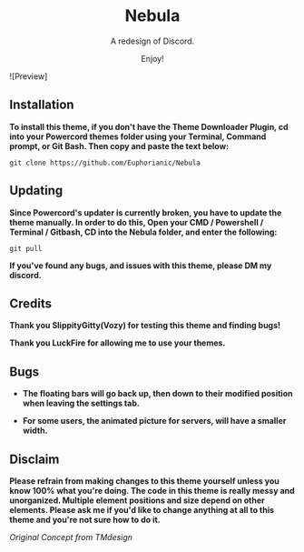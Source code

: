 <h1 align="center">Nebula</h1>
<p align="center">A redesign of Discord.</p>
<p align="center">Enjoy!</p>

![Preview]

## Installation

**To install this theme, if you don't have the Theme Downloader Plugin, cd into your Powercord themes folder using your Terminal, Command prompt, or Git Bash. Then copy and paste the text below:**

```
git clone https://github.com/Euphorianic/Nebula
```
## Updating

**Since Powercord's updater is currently broken, you have to update the theme manually. In order to do this, Open your CMD / Powershell / Terminal / Gitbash, CD into the Nebula folder, and enter the following:**
```
git pull
```
**If you've found any bugs, and issues with this theme, please DM my discord.**

## Credits

**Thank you SlippityGitty(Vozy) for testing this theme and finding bugs!**

**Thank you LuckFire for allowing me to use your themes.**

## Bugs

- **The floating bars will go back up, then down to their modified position when leaving the settings tab.**

- **For some users, the animated picture for servers, will have a smaller width.**

## Disclaim

**Please refrain from making changes to this theme yourself unless you know 100% what you're doing. The code in this theme is really messy and unorganized. Multiple element positions and size depend on other elements. Please ask me if you'd like to change anything at all to this theme and you're not sure how to do it.**

*Original Concept from TMdesign*
